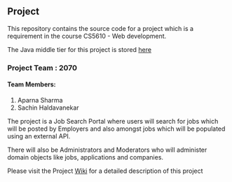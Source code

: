 ## Project

This repository contains the source code for a project which is a requirement in the course CS5610 - Web development.

The Java middle tier for this project is stored [here](https://github.com/sachinh19/webdev-cs5610-project-team-2070-backend)

### Project Team : 2070

#### Team Members:
1. Aparna Sharma
2. Sachin Haldavanekar

The project is a Job Search Portal where users will search for jobs which will be posted by Employers and also amongst jobs which will be populated using an external API.

There will also be Administrators and Moderators who will administer domain objects like jobs, applications and companies.

Please visit the Project [Wiki](https://github.com/sachinh19/webdev-cs5610-project-team-2070/wiki) for a detailed description of this project


